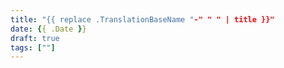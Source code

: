 ```yaml
---
title: "{{ replace .TranslationBaseName "-" " " | title }}"
date: {{ .Date }}
draft: true
tags: [""]
---
```

